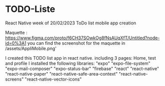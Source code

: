 # TODO-Liste 
React Native week of 20/02/2023
ToDo list mobile app creation 

Maquette : https://www.figma.com/proto/f6CH37SOwkOg8fNsAUqXfT/Untitled?node-id=0%3A1
you can find the screenshot for the maquette in /assets/AppliMobile.png'

I created this TODO list app in react native.
including 3 pages: Home, test and profile
I installed the following libraries:
        "expo"
        "expo-file-system"
        "expo-mail-composer"
        "expo-status-bar"
        "firebase"
        "react"
        "react-native"
        "react-native-paper"
        "react-native-safe-area-context"
        "react-native-screens"
        "react-native-vector-icons"
